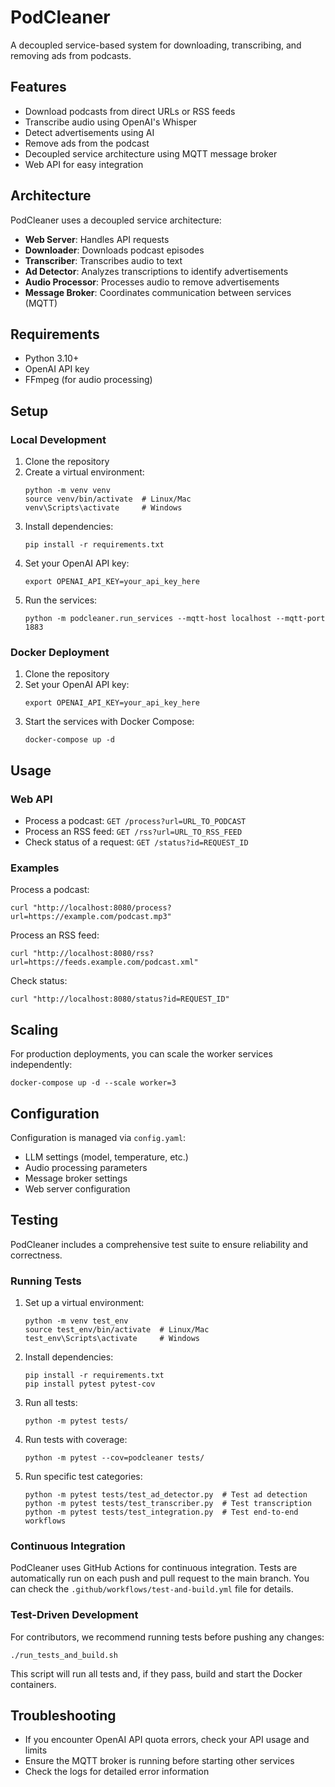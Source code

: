 # PodCleaner

A decoupled service-based system for downloading, transcribing, and removing ads from podcasts.

## Features

- Download podcasts from direct URLs or RSS feeds
- Transcribe audio using OpenAI's Whisper
- Detect advertisements using AI
- Remove ads from the podcast
- Decoupled service architecture using MQTT message broker
- Web API for easy integration

## Architecture

PodCleaner uses a decoupled service architecture:

- **Web Server**: Handles API requests
- **Downloader**: Downloads podcast episodes
- **Transcriber**: Transcribes audio to text
- **Ad Detector**: Analyzes transcriptions to identify advertisements
- **Audio Processor**: Processes audio to remove advertisements
- **Message Broker**: Coordinates communication between services (MQTT)

## Requirements

- Python 3.10+
- OpenAI API key
- FFmpeg (for audio processing)

## Setup

### Local Development

1. Clone the repository
2. Create a virtual environment:
   ```
   python -m venv venv
   source venv/bin/activate  # Linux/Mac
   venv\Scripts\activate     # Windows
   ```
3. Install dependencies:
   ```
   pip install -r requirements.txt
   ```
4. Set your OpenAI API key:
   ```
   export OPENAI_API_KEY=your_api_key_here
   ```
5. Run the services:
   ```
   python -m podcleaner.run_services --mqtt-host localhost --mqtt-port 1883
   ```

### Docker Deployment

1. Clone the repository
2. Set your OpenAI API key:
   ```
   export OPENAI_API_KEY=your_api_key_here
   ```
3. Start the services with Docker Compose:
   ```
   docker-compose up -d
   ```

## Usage

### Web API

- Process a podcast: `GET /process?url=URL_TO_PODCAST`
- Process an RSS feed: `GET /rss?url=URL_TO_RSS_FEED`
- Check status of a request: `GET /status?id=REQUEST_ID`

### Examples

Process a podcast:
```
curl "http://localhost:8080/process?url=https://example.com/podcast.mp3"
```

Process an RSS feed:
```
curl "http://localhost:8080/rss?url=https://feeds.example.com/podcast.xml"
```

Check status:
```
curl "http://localhost:8080/status?id=REQUEST_ID"
```

## Scaling

For production deployments, you can scale the worker services independently:

```
docker-compose up -d --scale worker=3
```

## Configuration

Configuration is managed via `config.yaml`:

- LLM settings (model, temperature, etc.)
- Audio processing parameters
- Message broker settings
- Web server configuration

## Testing

PodCleaner includes a comprehensive test suite to ensure reliability and correctness.

### Running Tests

1. Set up a virtual environment:
   ```
   python -m venv test_env
   source test_env/bin/activate  # Linux/Mac
   test_env\Scripts\activate     # Windows
   ```

2. Install dependencies:
   ```
   pip install -r requirements.txt
   pip install pytest pytest-cov
   ```

3. Run all tests:
   ```
   python -m pytest tests/
   ```

4. Run tests with coverage:
   ```
   python -m pytest --cov=podcleaner tests/
   ```

5. Run specific test categories:
   ```
   python -m pytest tests/test_ad_detector.py  # Test ad detection
   python -m pytest tests/test_transcriber.py  # Test transcription
   python -m pytest tests/test_integration.py  # Test end-to-end workflows
   ```

### Continuous Integration

PodCleaner uses GitHub Actions for continuous integration. Tests are automatically run on each push and pull request to the main branch. You can check the `.github/workflows/test-and-build.yml` file for details.

### Test-Driven Development

For contributors, we recommend running tests before pushing any changes:
   ```
   ./run_tests_and_build.sh
   ```

This script will run all tests and, if they pass, build and start the Docker containers.

## Troubleshooting

- If you encounter OpenAI API quota errors, check your API usage and limits
- Ensure the MQTT broker is running before starting other services
- Check the logs for detailed error information 
